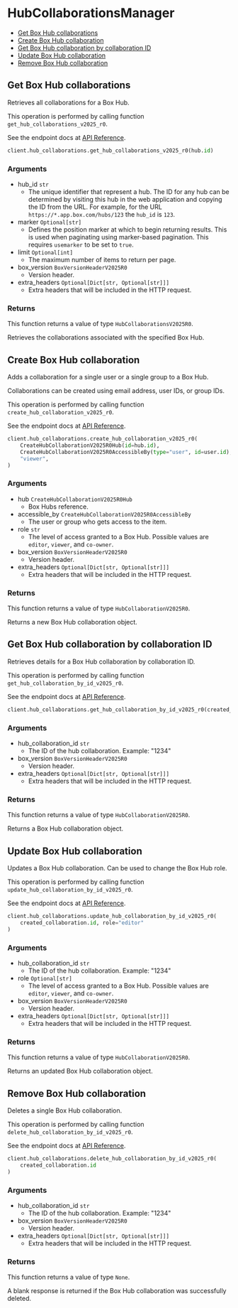 # HubCollaborationsManager

- [Get Box Hub collaborations](#get-box-hub-collaborations)
- [Create Box Hub collaboration](#create-box-hub-collaboration)
- [Get Box Hub collaboration by collaboration ID](#get-box-hub-collaboration-by-collaboration-id)
- [Update Box Hub collaboration](#update-box-hub-collaboration)
- [Remove Box Hub collaboration](#remove-box-hub-collaboration)

## Get Box Hub collaborations

Retrieves all collaborations for a Box Hub.

This operation is performed by calling function `get_hub_collaborations_v2025_r0`.

See the endpoint docs at
[API Reference](https://developer.box.com/reference/v2025.0/get-hub-collaborations/).

<!-- sample get_hub_collaborations_v2025.0 -->

```python
client.hub_collaborations.get_hub_collaborations_v2025_r0(hub.id)
```

### Arguments

- hub_id `str`
  - The unique identifier that represent a hub. The ID for any hub can be determined by visiting this hub in the web application and copying the ID from the URL. For example, for the URL `https://*.app.box.com/hubs/123` the `hub_id` is `123`.
- marker `Optional[str]`
  - Defines the position marker at which to begin returning results. This is used when paginating using marker-based pagination. This requires `usemarker` to be set to `true`.
- limit `Optional[int]`
  - The maximum number of items to return per page.
- box_version `BoxVersionHeaderV2025R0`
  - Version header.
- extra_headers `Optional[Dict[str, Optional[str]]]`
  - Extra headers that will be included in the HTTP request.

### Returns

This function returns a value of type `HubCollaborationsV2025R0`.

Retrieves the collaborations associated with the specified Box Hub.

## Create Box Hub collaboration

Adds a collaboration for a single user or a single group to a Box Hub.

Collaborations can be created using email address, user IDs, or group IDs.

This operation is performed by calling function `create_hub_collaboration_v2025_r0`.

See the endpoint docs at
[API Reference](https://developer.box.com/reference/v2025.0/post-hub-collaborations/).

<!-- sample post_hub_collaborations_v2025.0 -->

```python
client.hub_collaborations.create_hub_collaboration_v2025_r0(
    CreateHubCollaborationV2025R0Hub(id=hub.id),
    CreateHubCollaborationV2025R0AccessibleBy(type="user", id=user.id),
    "viewer",
)
```

### Arguments

- hub `CreateHubCollaborationV2025R0Hub`
  - Box Hubs reference.
- accessible_by `CreateHubCollaborationV2025R0AccessibleBy`
  - The user or group who gets access to the item.
- role `str`
  - The level of access granted to a Box Hub. Possible values are `editor`, `viewer`, and `co-owner`.
- box_version `BoxVersionHeaderV2025R0`
  - Version header.
- extra_headers `Optional[Dict[str, Optional[str]]]`
  - Extra headers that will be included in the HTTP request.

### Returns

This function returns a value of type `HubCollaborationV2025R0`.

Returns a new Box Hub collaboration object.

## Get Box Hub collaboration by collaboration ID

Retrieves details for a Box Hub collaboration by collaboration ID.

This operation is performed by calling function `get_hub_collaboration_by_id_v2025_r0`.

See the endpoint docs at
[API Reference](https://developer.box.com/reference/v2025.0/get-hub-collaborations-id/).

<!-- sample get_hub_collaborations_id_v2025.0 -->

```python
client.hub_collaborations.get_hub_collaboration_by_id_v2025_r0(created_collaboration.id)
```

### Arguments

- hub_collaboration_id `str`
  - The ID of the hub collaboration. Example: "1234"
- box_version `BoxVersionHeaderV2025R0`
  - Version header.
- extra_headers `Optional[Dict[str, Optional[str]]]`
  - Extra headers that will be included in the HTTP request.

### Returns

This function returns a value of type `HubCollaborationV2025R0`.

Returns a Box Hub collaboration object.

## Update Box Hub collaboration

Updates a Box Hub collaboration.
Can be used to change the Box Hub role.

This operation is performed by calling function `update_hub_collaboration_by_id_v2025_r0`.

See the endpoint docs at
[API Reference](https://developer.box.com/reference/v2025.0/put-hub-collaborations-id/).

<!-- sample put_hub_collaborations_id_v2025.0 -->

```python
client.hub_collaborations.update_hub_collaboration_by_id_v2025_r0(
    created_collaboration.id, role="editor"
)
```

### Arguments

- hub_collaboration_id `str`
  - The ID of the hub collaboration. Example: "1234"
- role `Optional[str]`
  - The level of access granted to a Box Hub. Possible values are `editor`, `viewer`, and `co-owner`.
- box_version `BoxVersionHeaderV2025R0`
  - Version header.
- extra_headers `Optional[Dict[str, Optional[str]]]`
  - Extra headers that will be included in the HTTP request.

### Returns

This function returns a value of type `HubCollaborationV2025R0`.

Returns an updated Box Hub collaboration object.

## Remove Box Hub collaboration

Deletes a single Box Hub collaboration.

This operation is performed by calling function `delete_hub_collaboration_by_id_v2025_r0`.

See the endpoint docs at
[API Reference](https://developer.box.com/reference/v2025.0/delete-hub-collaborations-id/).

<!-- sample delete_hub_collaborations_id_v2025.0 -->

```python
client.hub_collaborations.delete_hub_collaboration_by_id_v2025_r0(
    created_collaboration.id
)
```

### Arguments

- hub_collaboration_id `str`
  - The ID of the hub collaboration. Example: "1234"
- box_version `BoxVersionHeaderV2025R0`
  - Version header.
- extra_headers `Optional[Dict[str, Optional[str]]]`
  - Extra headers that will be included in the HTTP request.

### Returns

This function returns a value of type `None`.

A blank response is returned if the Box Hub collaboration was
successfully deleted.
